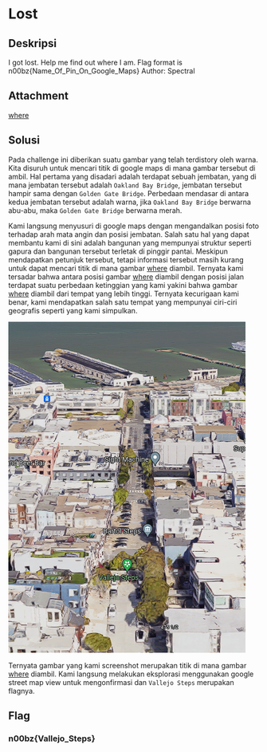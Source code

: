 # Lost

## Deskripsi
I got lost. Help me find out where I am. Flag format is n00bz{Name_Of_Pin_On_Google_Maps} Author: Spectral

## Attachment
[where](./Challenge/where.png)

## Solusi
Pada challenge ini diberikan suatu gambar yang telah terdistory oleh warna. Kita disuruh untuk mencari titik di google maps di mana gambar tersebut di ambil. Hal pertama yang disadari adalah terdapat sebuah jembatan, yang di mana jembatan tersebut adalah `Oakland Bay Bridge`, jembatan tersebut hampir sama dengan `Golden Gate Bridge`. Perbedaan mendasar di antara kedua jembatan tersebut adalah warna, jika `Oakland Bay Bridge` berwarna abu-abu, maka `Golden Gate Bridge` berwarna merah. 

Kami langsung menyusuri di google maps dengan mengandalkan posisi foto terhadap arah mata angin dan posisi jembatan. Salah satu hal yang dapat membantu kami di sini adalah bangunan yang mempunyai struktur seperti gapura dan bangunan tersebut terletak di pinggir pantai. Meskipun mendapatkan petunjuk tersebut, tetapi informasi tersebut masih kurang untuk dapat mencari titik di mana gambar [where](./Challenge/where.png) diambil. Ternyata kami tersadar bahwa antara posisi gambar [where](./Challenge/where.png) diambil dengan posisi jalan terdapat suatu perbedaan ketinggian yang kami yakini bahwa gambar [where](./Challenge/where.png) diambil dari tempat yang lebih tinggi. Ternyata kecurigaan kami benar, kami mendapatkan salah satu tempat yang mempunyai ciri-ciri geografis seperti yang kami simpulkan. 

![Vallejo Steps](vallejo-steps.png)

Ternyata gambar yang kami screenshot merupakan titik di mana gambar [where](./Challenge/where.png) diambil. Kami langsung melakukan eksplorasi menggunakan google street map view untuk mengonfirmasi dan `Vallejo Steps` merupakan flagnya.

## Flag
### n00bz{Vallejo_Steps}